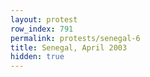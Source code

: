 ```yaml
---
layout: protest
row_index: 791
permalink: protests/senegal-6
title: Senegal, April 2003
hidden: true
---
```

